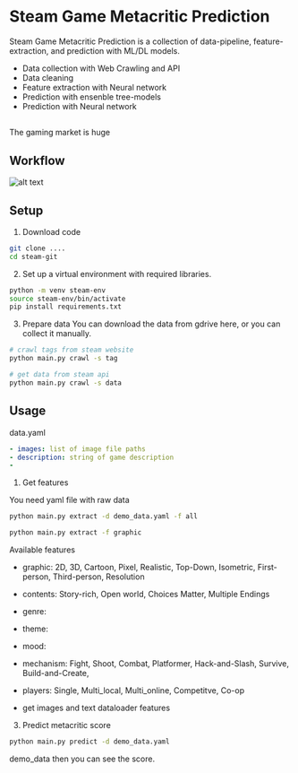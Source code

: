 # Steam Game Metacritic Prediction

Steam Game Metacritic Prediction is a collection of data-pipeline, feature-extraction, and prediction with ML/DL models.
- Data collection with Web Crawling and API
- Data cleaning
- Feature extraction with Neural network
- Prediction with ensenble tree-models
- Prediction with Neural network

##
The gaming market is huge

## Workflow
![alt text](https://github.com/[username]/[reponame]/blob/[branch]/image.jpg?raw=true)

## Setup
1) Download code
```bash
git clone ....
cd steam-git
```
2) Set up a virtual environment with required libraries.
```bash
python -m venv steam-env
source steam-env/bin/activate
pip install requirements.txt
```
3) Prepare data 
You can download the data from gdrive here, or you can collect it manually.
```bash
# crawl tags from steam website
python main.py crawl -s tag 

# get data from steam api
python main.py crawl -s data
```

## Usage

data.yaml
```yaml
- images: list of image file paths
- description: string of game description
- 
```

1) Get features

You need yaml file with raw data
```bash
python main.py extract -d demo_data.yaml -f all
```

```bash
python main.py extract -f graphic
```

Available features</br>
- graphic: 2D, 3D, Cartoon, Pixel, Realistic, Top-Down, Isometric, First-person, Third-person, Resolution
- contents: Story-rich, Open world, Choices Matter, Multiple Endings
- genre:
- theme:
- mood:
- mechanism: Fight, Shoot, Combat, Platformer, Hack-and-Slash, Survive, Build-and-Create,
- players: Single, Multi_local, Multi_online, Competitve, Co-op

- get images and text dataloader
features


3) Predict metacritic score
```bash
python main.py predict -d demo_data.yaml
```
demo_data then you can see the score.

